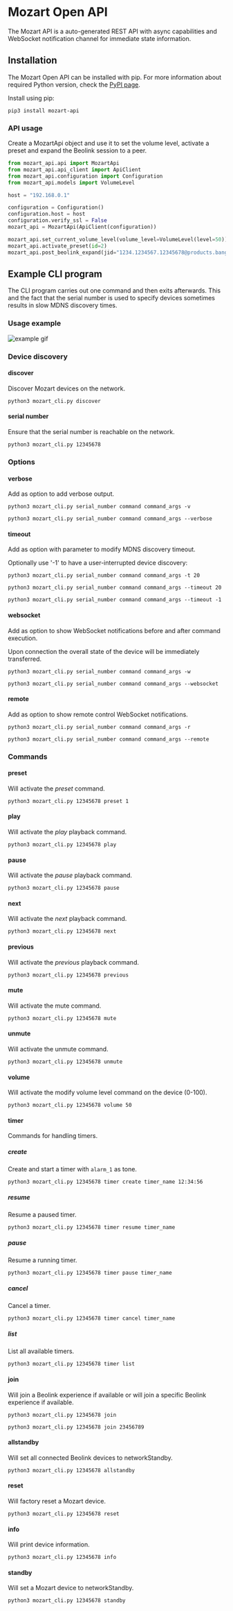 # Mozart Open API

The Mozart API is a auto-generated REST API with async capabilities and WebSocket notification channel for immediate state information.

## Installation

The Mozart Open API can be installed with pip. For more information about required Python version, check the [PyPI page](https://pypi.org/project/mozart-api/).

Install using pip:

```terminal
pip3 install mozart-api
```

### API usage

Create a MozartApi object and use it to set the volume level, activate a preset and expand the Beolink session to a peer.

<!-- title: "API usage example"
lineNumbers: true
-->

```python
from mozart_api.api import MozartApi
from mozart_api.api_client import ApiClient
from mozart_api.configuration import Configuration
from mozart_api.models import VolumeLevel

host = "192.168.0.1"

configuration = Configuration()
configuration.host = host
configuration.verify_ssl = False
mozart_api = MozartApi(ApiClient(configuration))

mozart_api.set_current_volume_level(volume_level=VolumeLevel(level=50))
mozart_api.activate_preset(id=2)
mozart_api.post_beolink_expand(jid="1234.1234567.12345678@products.bang-olufsen.com")
```

## Example CLI program

The CLI program carries out one command and then exits afterwards. This and the fact that the serial number is used to specify devices sometimes results in slow MDNS discovery times.

### Usage example

![example gif](/docs/demo.gif)

### Device discovery

<!--
type: tab
title: Discover
-->

#### discover

Discover Mozart devices on the network.

```terminal
python3 mozart_cli.py discover
```

<!--
type: tab
title: Serial number
-->

#### serial number

Ensure that the serial number is reachable on the network.

```terminal
python3 mozart_cli.py 12345678
```

<!-- type: tab-end -->

### Options

<!--
type: tab
title: Verbose
-->

#### verbose

Add as option to add verbose output.

```terminal
python3 mozart_cli.py serial_number command command_args -v

python3 mozart_cli.py serial_number command command_args --verbose
```

<!--
type: tab
title: Timeout
-->

#### timeout

Add as option with parameter to modify MDNS discovery timeout.

Optionally use '-1' to have a user-interrupted device discovery:

```terminal
python3 mozart_cli.py serial_number command command_args -t 20

python3 mozart_cli.py serial_number command command_args --timeout 20

python3 mozart_cli.py serial_number command command_args --timeout -1
```

<!--
type: tab
title: WebSocket
-->

#### websocket

Add as option to show WebSocket notifications before and after command execution.

Upon connection the overall state of the device will be immediately transferred.

```terminal
python3 mozart_cli.py serial_number command command_args -w

python3 mozart_cli.py serial_number command command_args --websocket
```

<!--
type: tab
title: Remote
-->

#### remote

Add as option to show remote control WebSocket notifications.

```terminal
python3 mozart_cli.py serial_number command command_args -r

python3 mozart_cli.py serial_number command command_args --remote
```

<!-- type: tab-end -->

### Commands

<!--
type: tab
title: Playback
-->

#### preset

Will activate the _preset_ command.

```terminal
python3 mozart_cli.py 12345678 preset 1
```

#### play

Will activate the _play_ playback command.

```terminal
python3 mozart_cli.py 12345678 play
```

#### pause

Will activate the _pause_ playback command.

```terminal
python3 mozart_cli.py 12345678 pause
```

#### next

Will activate the _next_ playback command.

```terminal
python3 mozart_cli.py 12345678 next
```

#### previous

Will activate the _previous_ playback command.

```terminal
python3 mozart_cli.py 12345678 previous
```

<!--
type: tab
title: Volume
-->

#### mute

Will activate the mute command.

```terminal
python3 mozart_cli.py 12345678 mute
```

#### unmute

Will activate the unmute command.

```terminal
python3 mozart_cli.py 12345678 unmute
```

#### volume

Will activate the modify volume level command on the device (0-100).

```terminal
python3 mozart_cli.py 12345678 volume 50
```

<!--
type: tab
title: Timer and alarms
-->

#### timer

Commands for handling timers.

##### create

Create and start a timer with `alarm_1` as tone.

```terminal
python3 mozart_cli.py 12345678 timer create timer_name 12:34:56
```

##### resume

Resume a paused timer.

```terminal
python3 mozart_cli.py 12345678 timer resume timer_name
```

##### pause

Resume a running timer.

```terminal
python3 mozart_cli.py 12345678 timer pause timer_name
```

##### cancel

Cancel a timer.

```terminal
python3 mozart_cli.py 12345678 timer cancel timer_name
```

##### list

List all available timers.

```terminal
python3 mozart_cli.py 12345678 timer list
```

<!--
type: tab
title: Beolink
-->

#### join

Will join a Beolink experience if available or will join a specific Beolink experience if available.

```terminal
python3 mozart_cli.py 12345678 join

python3 mozart_cli.py 12345678 join 23456789
```

#### allstandby

Will set all connected Beolink devices to networkStandby.

```terminal
python3 mozart_cli.py 12345678 allstandby
```

<!--
type: tab
title: Miscellaneous
-->

#### reset

Will factory reset a Mozart device.

```terminal
python3 mozart_cli.py 12345678 reset
```

#### info

Will print device information.

```terminal
python3 mozart_cli.py 12345678 info
```

#### standby

Will set a Mozart device to networkStandby.

```terminal
python3 mozart_cli.py 12345678 standby
```

<!-- type: tab-end -->
